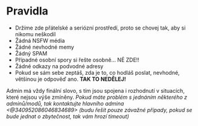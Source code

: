 # Pravidla

- Držíme zde přátelské a seriózní prostředí, proto se chovej tak, aby si nikomu neškodil
- Žádná NSFW média
- Žádné nevhodné memy
- Žádný SPAM
- Případné osobní spory si řešte osobně... NÉ ZDE!!
- Žádné odkazy na podvodné adresy
- Pokud se sám sebe zeptáš, zda je to, co hodláš poslat, nevhodné, většinou je odpověď ano. **TAK TO NEDĚLEJ!**

Admin má vždy finální slovo, s tím jsou spojena i rozhodnutí v situacích, které nejsou výše zmíněny.
*Pokud máte problém s jednáním některého z adminů/modů, tak kontaktujte hlavního admina <@340952086046834689>  (budu řešit pouze závažné případy, pokud se bude jednat o zbytečnost, tak vám hrozí timeout)*

